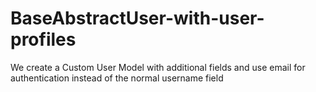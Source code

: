 # BaseAbstractUser-with-user-profiles
We create a Custom User Model with additional fields and use email for authentication instead of the normal username field
